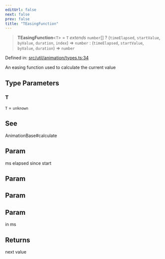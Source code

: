 ```yaml
---
editUrl: false
next: false
prev: false
title: "TEasingFunction"
---
```


> **TEasingFunction**\<`T`\> = `T` *extends* `number`[] ? (`timeElapsed`, `startValue`, `byValue`, `duration`, `index`) => `number` : (`timeElapsed`, `startValue`, `byValue`, `duration`) => `number`

Defined in: [src/util/animation/types.ts:34](https://github.com/fabricjs/fabric.js/blob/fea1b29b7495d9634e300bd4bfa43de097745805/src/util/animation/types.ts#L34)

An easing function used to calculate the current value

## Type Parameters

### T

`T` = `unknown`

## See

AnimationBase#calculate

## Param

ms elapsed since start

## Param

## Param

## Param

in ms

## Returns

next value
